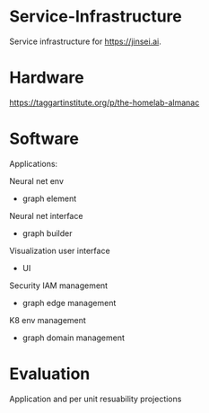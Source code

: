 # Service-Infrastructure

Service infrastructure for  https://jinsei.ai.

# Hardware

https://taggartinstitute.org/p/the-homelab-almanac

# Software

Applications:

Neural net env
 - graph element

Neural net interface
- graph builder

Visualization user interface
- UI

Security IAM management 
- graph edge management

K8 env management
- graph domain management

# Evaluation

Application and per unit resuability projections




